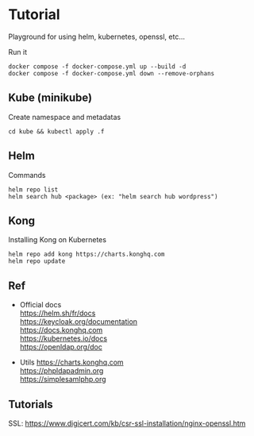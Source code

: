 # Tutorial

Playground for using helm, kubernetes, openssl, etc... 

Run it
```
docker compose -f docker-compose.yml up --build -d
docker compose -f docker-compose.yml down --remove-orphans
```

## Kube (minikube)

Create namespace and metadatas
```
cd kube && kubectl apply .f
```

## Helm

Commands
```
helm repo list
helm search hub <package> (ex: "helm search hub wordpress")
```

## Kong

Installing Kong on Kubernetes
```
helm repo add kong https://charts.konghq.com
helm repo update
```

Ref
---
- Official docs  
https://helm.sh/fr/docs   
https://keycloak.org/documentation   
https://docs.konghq.com  
https://kubernetes.io/docs  
https://openldap.org/doc  

- Utils
https://charts.konghq.com  
https://phpldapadmin.org  
https://simplesamlphp.org  

Tutorials
---
SSL:
https://www.digicert.com/kb/csr-ssl-installation/nginx-openssl.htm  